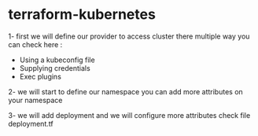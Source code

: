 # terraform-kubernetes

1- first we will define our provider to access cluster there multiple way you can check here :

- Using a kubeconfig file
- Supplying credentials
- Exec plugins

2- we will start to define our namespace you can add more attributes on your namespace

3- we will add deployment and we will configure more attributes check file deployment.tf
